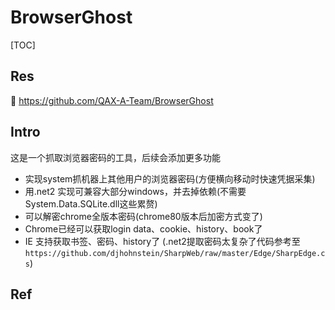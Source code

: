 # BrowserGhost

[TOC]



## Res
🚧 https://github.com/QAX-A-Team/BrowserGhost



## Intro
这是一个抓取浏览器密码的工具，后续会添加更多功能
- 实现system抓机器上其他用户的浏览器密码(方便横向移动时快速凭据采集)
- 用.net2 实现可兼容大部分windows，并去掉依赖(不需要System.Data.SQLite.dll这些累赘)
- 可以解密chrome全版本密码(chrome80版本后加密方式变了)
- Chrome已经可以获取login data、cookie、history、book了
- IE 支持获取书签、密码、history了 (.net2提取密码太复杂了代码参考至`https://github.com/djhohnstein/SharpWeb/raw/master/Edge/SharpEdge.cs`)



## Ref

